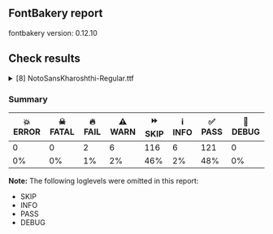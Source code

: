 ## FontBakery report

fontbakery version: 0.12.10





## Check results



<details><summary>[8] NotoSansKharoshthi-Regular.ttf</summary>
<div>
<details>
    <summary>🔥 <b>FAIL</b> Check for presence of an ARTICLE.en_us.html file <a href="https://fontbakery.readthedocs.io/en/stable/fontbakery/checks/googlefonts.description.html#"></a></summary>
    <div>







* 🔥 **FAIL** <p>This is a Noto font but it lacks an ARTICLE.en_us.html file.</p>
 [code: missing-article]



* 🔥 **FAIL** <p>This is a Noto font but it lacks a DESCRIPTION.en_us.html file.</p>
 [code: missing-description]



</div>
</details>

<details>
    <summary>🔥 <b>FAIL</b> Check that texts shape as per expectation <a href="https://fontbakery.readthedocs.io/en/stable/fontbakery/checks/shaping.html#"></a></summary>
    <div>







* 🔥 **FAIL** <p>qa/shaping_tests/kharoshthi.json: Expected and actual shaping not matching</p>
<ul>
<li>
<p>Shaping did not match: 𐨀 𐨁𐨀 (fontdiff-und-Khar_diffenator.html)</p>
<pre><code>Expected: A_khar=3+589|I_diagonal_short=1@393,-190+0|uni25CC=1+594|space=1+260|A_khar=0+589
Got     : A_khar=3+589|I_khar=1+0|space=1+260|A_khar=0+589
</code></pre>
<p>Got: <svg style="height:100px;margin:10px;" xmlns="http://www.w3.org/2000/svg" viewBox="0 -301 1438 1370" transform="matrix(1 0 0 -1 0 0)"> <defs> <path id="g7" d="M368.0,-15.0L289.0,7.0Q307.0,42.0 330.5,96.5Q354.0,151.0 377.0,216.0Q400.0,281.0 415.0,348.0Q430.0,415.0 430.0,474.0Q430.0,522.0 417.0,560.0Q404.0,598.0 374.5,620.0Q345.0,642.0 294.0,642.0Q234.0,642.0 203.0,611.5Q172.0,581.0 172.0,539.0Q172.0,514.0 184.0,486.0Q196.0,458.0 221.0,432.0L158.0,380.0Q122.0,416.0 105.0,456.0Q88.0,496.0 88.0,536.0Q88.0,584.0 112.0,625.0Q136.0,666.0 182.0,691.0Q228.0,716.0 294.0,716.0Q378.0,716.0 426.5,684.5Q475.0,653.0 495.5,599.5Q516.0,546.0 516.0,478.0Q516.0,416.0 501.5,349.0Q487.0,282.0 464.5,216.0Q442.0,150.0 416.5,91.0Q391.0,32.0 368.0,-15.0Z"/> <path id="g8" d="M-208.0,381.0Q-185.0,455.0 -164.0,532.0Q-143.0,609.0 -125.0,680.0Q-107.0,751.0 -96.0,806.0L-56.0,794.0L-87.0,639.0Q-101.0,569.0 -119.0,499.0Q-137.0,429.0 -156.0,362.0L-208.0,381.0Z"/> <path id="g3" d=""/> </defs> <g transform="translate(0,0)"> <use href="#g7"/> </g> <g transform="translate(589,0)"> <use href="#g8"/> </g> <g transform="translate(589,0)"> <use href="#g3"/> </g> <g transform="translate(849,0)"> <use href="#g7"/> </g> </svg>  Expected: <svg style="height:100px;margin:10px;" xmlns="http://www.w3.org/2000/svg" viewBox="0 -301 2032 1370" transform="matrix(1 0 0 -1 0 0)"> <defs> <path id="g7" d="M368.0,-15.0L289.0,7.0Q307.0,42.0 330.5,96.5Q354.0,151.0 377.0,216.0Q400.0,281.0 415.0,348.0Q430.0,415.0 430.0,474.0Q430.0,522.0 417.0,560.0Q404.0,598.0 374.5,620.0Q345.0,642.0 294.0,642.0Q234.0,642.0 203.0,611.5Q172.0,581.0 172.0,539.0Q172.0,514.0 184.0,486.0Q196.0,458.0 221.0,432.0L158.0,380.0Q122.0,416.0 105.0,456.0Q88.0,496.0 88.0,536.0Q88.0,584.0 112.0,625.0Q136.0,666.0 182.0,691.0Q228.0,716.0 294.0,716.0Q378.0,716.0 426.5,684.5Q475.0,653.0 495.5,599.5Q516.0,546.0 516.0,478.0Q516.0,416.0 501.5,349.0Q487.0,282.0 464.5,216.0Q442.0,150.0 416.5,91.0Q391.0,32.0 368.0,-15.0Z"/> <path id="g116" d="M-212.0,176.0L-267.0,199.0Q-244.0,264.0 -219.5,343.5Q-195.0,423.0 -171.5,506.5Q-148.0,590.0 -128.0,668.0Q-108.0,746.0 -96.0,806.0L-56.0,794.0L-86.0,639.0Q-104.0,558.0 -125.5,475.5Q-147.0,393.0 -169.0,316.5Q-191.0,240.0 -212.0,176.0Z"/> <path id="g114" d="M323.0,514.0Q323.0,487.0 297.0,487.0Q271.0,487.0 271.0,514.0Q271.0,540.0 297.0,540.0Q323.0,540.0 323.0,514.0ZM408.0,496.0Q408.0,470.0 383.0,470.0Q355.0,470.0 355.0,496.0Q355.0,523.0 383.0,523.0Q408.0,523.0 408.0,496.0ZM239.0,496.0Q239.0,470.0 212.0,470.0Q186.0,470.0 186.0,496.0Q186.0,523.0 212.0,523.0Q239.0,523.0 239.0,496.0ZM480.0,448.0Q480.0,422.0 455.0,422.0Q428.0,422.0 428.0,448.0Q428.0,475.0 455.0,475.0Q480.0,475.0 480.0,448.0ZM167.0,448.0Q167.0,422.0 140.0,422.0Q114.0,422.0 114.0,447.0Q114.0,475.0 140.0,475.0Q167.0,475.0 167.0,448.0ZM529.0,376.0Q529.0,349.0 502.0,349.0Q476.0,349.0 476.0,376.0Q476.0,402.0 503.0,402.0Q529.0,402.0 529.0,376.0ZM118.0,376.0Q118.0,349.0 93.0,349.0Q65.0,349.0 65.0,376.0Q65.0,402.0 92.0,402.0Q118.0,402.0 118.0,376.0ZM546.0,291.0Q546.0,265.0 521.0,265.0Q494.0,265.0 494.0,291.0Q494.0,317.0 521.0,317.0Q546.0,317.0 546.0,291.0ZM101.0,291.0Q101.0,265.0 75.0,265.0Q48.0,265.0 48.0,291.0Q48.0,317.0 75.0,317.0Q101.0,317.0 101.0,291.0ZM529.0,206.0Q529.0,180.0 502.0,180.0Q476.0,180.0 476.0,206.0Q476.0,233.0 502.0,233.0Q529.0,233.0 529.0,206.0ZM118.0,206.0Q118.0,180.0 92.0,180.0Q65.0,180.0 65.0,206.0Q65.0,233.0 92.0,233.0Q118.0,233.0 118.0,206.0ZM480.0,133.0Q480.0,107.0 455.0,107.0Q428.0,107.0 428.0,133.0Q428.0,160.0 455.0,160.0Q480.0,160.0 480.0,133.0ZM167.0,133.0Q167.0,107.0 140.0,107.0Q114.0,107.0 114.0,133.0Q114.0,160.0 140.0,160.0Q167.0,160.0 167.0,133.0ZM408.0,85.0Q408.0,60.0 383.0,60.0Q355.0,60.0 355.0,85.0Q355.0,112.0 383.0,112.0Q408.0,112.0 408.0,85.0ZM239.0,87.0Q239.0,60.0 212.0,60.0Q186.0,60.0 186.0,85.0Q186.0,112.0 212.0,112.0Q239.0,112.0 239.0,87.0ZM323.0,69.0Q323.0,42.0 297.0,42.0Q271.0,42.0 271.0,69.0Q271.0,95.0 297.0,95.0Q323.0,95.0 323.0,69.0Z"/> <path id="g3" d=""/> </defs> <g transform="translate(0,0)"> <use href="#g7"/> </g> <g transform="translate(982,-190)"> <use href="#g116"/> </g> <g transform="translate(589,0)"> <use href="#g114"/> </g> <g transform="translate(1183,0)"> <use href="#g3"/> </g> <g transform="translate(1443,0)"> <use href="#g7"/> </g> </svg></p>
</li>
<li>
<p>Shaping did not match: 𐨧𐨿𐨩 (fontdiff-und-Khar_diffenator.html)</p>
<pre><code>Expected: SubYa.alt=0@779,157+0|Bha_khar=0@100,0+798
Got     : SubYa.alt=0@412,15+0|Bha_khar=0@100,0+798
                      ^^^   +
</code></pre>
<p>Got: <svg style="height:100px;margin:10px;" xmlns="http://www.w3.org/2000/svg" viewBox="-7 -301 905 1370" transform="matrix(1 0 0 -1 0 0)"> <defs> <path id="g135" d="M-392.0,-197.0Q-364.0,-210.0 -330.0,-210.0Q-238.0,-210.0 -228.0,-125.0Q-235.0,-126.0 -243.0,-126.0Q-251.0,-126.0 -259.0,-126.0Q-270.0,-126.0 -281.0,-124.5Q-292.0,-123.0 -304.0,-121.0L-274.0,-50.0Q-269.0,-51.0 -262.5,-51.5Q-256.0,-52.0 -247.0,-52.0Q-204.0,-52.0 -188.5,-34.0Q-173.0,-16.0 -160.0,23.0L-81.0,9.0Q-88.0,-42.0 -103.5,-63.0Q-119.0,-84.0 -148.0,-100.0Q-148.0,-181.0 -196.5,-227.5Q-245.0,-274.0 -330.0,-274.0Q-381.0,-274.0 -419.0,-259.0L-392.0,-197.0Z"/> <path id="g38" d="M99.0,635.0L113.0,709.0L606.0,709.0L592.0,635.0L399.0,635.0Q385.0,592.0 367.0,534.0L369.0,534.0Q447.0,524.0 506.0,495.0Q565.0,466.0 598.5,417.5Q632.0,369.0 632.0,298.0Q632.0,252.0 616.0,211.5Q600.0,171.0 572.0,133.0L501.0,165.0Q518.0,192.0 532.0,224.5Q546.0,257.0 546.0,291.0Q546.0,359.0 497.0,402.0Q448.0,445.0 347.0,463.0L345.0,463.0Q322.0,383.0 299.0,296.5Q276.0,210.0 256.0,129.0Q236.0,48.0 223.0,-14.0L145.0,-1.0Q153.0,61.0 170.5,141.5Q188.0,222.0 211.0,309.0Q234.0,396.0 259.5,480.5Q285.0,565.0 310.0,635.0L99.0,635.0Z"/> </defs> <g transform="translate(412,15)"> <use href="#g135"/> </g> <g transform="translate(100,0)"> <use href="#g38"/> </g> </svg>  Expected: <svg style="height:100px;margin:10px;" xmlns="http://www.w3.org/2000/svg" viewBox="0 -301 898 1370" transform="matrix(1 0 0 -1 0 0)"> <defs> <path id="g135" d="M-392.0,-197.0Q-364.0,-210.0 -330.0,-210.0Q-238.0,-210.0 -228.0,-125.0Q-235.0,-126.0 -243.0,-126.0Q-251.0,-126.0 -259.0,-126.0Q-270.0,-126.0 -281.0,-124.5Q-292.0,-123.0 -304.0,-121.0L-274.0,-50.0Q-269.0,-51.0 -262.5,-51.5Q-256.0,-52.0 -247.0,-52.0Q-204.0,-52.0 -188.5,-34.0Q-173.0,-16.0 -160.0,23.0L-81.0,9.0Q-88.0,-42.0 -103.5,-63.0Q-119.0,-84.0 -148.0,-100.0Q-148.0,-181.0 -196.5,-227.5Q-245.0,-274.0 -330.0,-274.0Q-381.0,-274.0 -419.0,-259.0L-392.0,-197.0Z"/> <path id="g38" d="M99.0,635.0L113.0,709.0L606.0,709.0L592.0,635.0L399.0,635.0Q385.0,592.0 367.0,534.0L369.0,534.0Q447.0,524.0 506.0,495.0Q565.0,466.0 598.5,417.5Q632.0,369.0 632.0,298.0Q632.0,252.0 616.0,211.5Q600.0,171.0 572.0,133.0L501.0,165.0Q518.0,192.0 532.0,224.5Q546.0,257.0 546.0,291.0Q546.0,359.0 497.0,402.0Q448.0,445.0 347.0,463.0L345.0,463.0Q322.0,383.0 299.0,296.5Q276.0,210.0 256.0,129.0Q236.0,48.0 223.0,-14.0L145.0,-1.0Q153.0,61.0 170.5,141.5Q188.0,222.0 211.0,309.0Q234.0,396.0 259.5,480.5Q285.0,565.0 310.0,635.0L99.0,635.0Z"/> </defs> <g transform="translate(779,157)"> <use href="#g135"/> </g> <g transform="translate(100,0)"> <use href="#g38"/> </g> </svg></p>
</li>
</ul>
 [code: shaping-regression]



</div>
</details>

<details>
    <summary>⚠️ <b>WARN</b> Check if each glyph has the recommended amount of contours. <a href="https://fontbakery.readthedocs.io/en/stable/fontbakery/checks/universal.html#"></a></summary>
    <div>







* ⚠️ **WARN** <p>This check inspects the glyph outlines and detects the total number of contours in each of them. The expected values are infered from the typical ammounts of contours observed in a large collection of reference font families. The divergences listed below may simply indicate a significantly different design on some of your glyphs. On the other hand, some of these may flag actual bugs in the font such as glyphs mapped to an incorrect codepoint. Please consider reviewing the design and codepoint assignment of these to make sure they are correct.</p>
<p>The following glyphs do not have the recommended number of contours:</p>
<pre><code>- Glyph name: aogonek	Contours detected: 3	Expected: 2

- Glyph name: uogonek	Contours detected: 2	Expected: 1

- Glyph name: aogonek	Contours detected: 3	Expected: 2

- Glyph name: uogonek	Contours detected: 2	Expected: 1
</code></pre>
 [code: contour-count]



</div>
</details>

<details>
    <summary>⚠️ <b>WARN</b> Validate size, and resolution of article images, and ensure article page has minimum length and includes visual assets. <a href="https://fontbakery.readthedocs.io/en/stable/fontbakery/checks/googlefonts.article.html#"></a></summary>
    <div>







* ⚠️ **WARN** <p>Family metadata at fonts/NotoSansKharoshthi/googlefonts/ttf does not have an article.</p>
 [code: lacks-article]



</div>
</details>

<details>
    <summary>⚠️ <b>WARN</b> Check for codepoints not covered by METADATA subsets. <a href="https://fontbakery.readthedocs.io/en/stable/fontbakery/checks/googlefonts.subsets.html#"></a></summary>
    <div>







* ⚠️ **WARN** <p>The following codepoints supported by the font are not covered by
any subsets defined in the font's metadata file, and will never
be served. You can solve this by either manually adding additional
subset declarations to METADATA.pb, or by editing the glyphset
definitions.</p>
<ul>
<li>U+02D8 BREVE: try adding one of: canadian-aboriginal, yi</li>
<li>U+02D9 DOT ABOVE: try adding one of: canadian-aboriginal, yi</li>
<li>U+02DB OGONEK: try adding one of: canadian-aboriginal, yi</li>
<li>U+0302 COMBINING CIRCUMFLEX ACCENT: try adding one of: math, coptic, tifinagh, cherokee</li>
<li>U+0306 COMBINING BREVE: try adding one of: old-permic, tifinagh</li>
<li>U+0307 COMBINING DOT ABOVE: try adding one of: malayalam, canadian-aboriginal, hebrew, math, duployan, coptic, syriac, todhri, tai-le, old-permic, tifinagh</li>
<li>U+030A COMBINING RING ABOVE: try adding one of: duployan, syriac</li>
<li>U+030B COMBINING DOUBLE ACUTE ACCENT: try adding one of: osage, cherokee</li>
<li>U+030C COMBINING CARON: try adding one of: tai-le, cherokee</li>
<li>U+0326 COMBINING COMMA BELOW: try adding math</li>
<li>U+0327 COMBINING CEDILLA: try adding math</li>
<li>U+0328 COMBINING OGONEK: not included in any glyphset definition</li>
</ul>
<p>Or you can add the above codepoints to one of the subsets supported by the font: <code>kharoshthi</code>, <code>latin</code>, <code>latin-ext</code></p>
 [code: unreachable-subsetting]



</div>
</details>

<details>
    <summary>⚠️ <b>WARN</b> Ensure soft_dotted characters lose their dot when combined with marks that replace the dot. <a href="https://fontbakery.readthedocs.io/en/stable/fontbakery/checks/shaping.html#"></a></summary>
    <div>







* ⚠️ **WARN** <p>The dot of soft dotted characters used in orthographies <em>must</em> disappear in the following strings: į̀ į́ į̂ į̃ į̄ į̌</p>
<p>The dot of soft dotted characters <em>should</em> disappear in other cases, for example: į̆ į̇ į̈ į̊ į̋ į̦̀ į̦́ į̦̂ į̦̃ į̦̄ į̦̆ į̦̇ į̦̈ į̦̊ į̦̋ į̦̌ į̧̀ į̧́ į̧̂ į̧̃</p>
<p>Your font fully covers the following languages that require the soft-dotted feature: Dutch (Latn, 31,709,104 speakers), Lithuanian (Latn, 2,357,094 speakers).</p>
<p>Your font does <em>not</em> cover the following languages that require the soft-dotted feature: Avokaya (Latn, 100,000 speakers), Ijo, Southeast (Latn, 2,471,000 speakers), Nateni (Latn, 100,000 speakers), Mango (Latn, 77,000 speakers), South Central Banda (Latn, 244,000 speakers), Fur (Latn, 1,230,163 speakers), Nzakara (Latn, 50,000 speakers), Kpelle, Guinea (Latn, 622,000 speakers), Mfumte (Latn, 79,000 speakers), Aghem (Latn, 38,843 speakers), Ejagham (Latn, 120,000 speakers), Ngbaka (Latn, 1,020,000 speakers), Kom (Latn, 360,685 speakers), Teke-Ebo (Latn, 260,000 speakers), Dan (Latn, 1,099,244 speakers), Gulay (Latn, 250,478 speakers), Koonzime (Latn, 40,000 speakers), Yala (Latn, 200,000 speakers), Bete-Bendi (Latn, 100,000 speakers), Makaa (Latn, 221,000 speakers), Kaska (Latn, 125 speakers), Sar (Latn, 500,000 speakers), Ekpeye (Latn, 226,000 speakers), Han (Latn, 6 speakers), Vute (Latn, 21,000 speakers), Ukrainian (Cyrl, 29,273,587 speakers), Southern Kisi (Latn, 360,000 speakers), Igbo (Latn, 27,823,640 speakers), Ma’di (Latn, 584,000 speakers), Navajo (Latn, 166,319 speakers), Zapotec (Latn, 490,000 speakers), Heiltsuk (Latn, 300 speakers), Belarusian (Cyrl, 10,064,517 speakers), Dii (Latn, 71,000 speakers), Cicipu (Latn, 44,000 speakers), Mundani (Latn, 34,000 speakers), Lugbara (Latn, 2,200,000 speakers), Basaa (Latn, 332,940 speakers), Bafut (Latn, 158,146 speakers), Ebira (Latn, 2,200,000 speakers).</p>
 [code: soft-dotted]



</div>
</details>

<details>
    <summary>⚠️ <b>WARN</b> Do outlines contain any jaggy segments? <a href="https://fontbakery.readthedocs.io/en/stable/fontbakery/checks/outline.html#"></a></summary>
    <div>







* ⚠️ **WARN** <p>The following glyphs have jaggy segments:</p>
<pre><code>* Pha_khar (U+10A25): B&lt;&lt;473.5,403.5&gt;-&lt;424.0,447.0&gt;-&lt;320.0,463.0&gt;&gt;/L&lt;&lt;320.0,463.0&gt;--&lt;320.0,463.0&gt;&gt; = 8.746162262555211
</code></pre>
 [code: found-jaggy-segments]



</div>
</details>

<details>
    <summary>⚠️ <b>WARN</b> Ensure fonts have ScriptLangTags declared on the 'meta' table. <a href="https://fontbakery.readthedocs.io/en/stable/fontbakery/checks/googlefonts.meta.html#"></a></summary>
    <div>







* ⚠️ **WARN** <p>This font file does not have a 'meta' table.</p>
 [code: lacks-meta-table]



</div>
</details>
</div>
</details>




### Summary

| 💥 ERROR | ☠ FATAL | 🔥 FAIL | ⚠️ WARN | ⏩ SKIP | ℹ️ INFO | ✅ PASS | 🔎 DEBUG | 
| ---|---|---|---|---|---|---|---|
| 0 | 0 | 2 | 6 | 116 | 6 | 121 | 0 | 
| 0% | 0% | 1% | 2% | 46% | 2% | 48% | 0% | 



**Note:** The following loglevels were omitted in this report:


* SKIP
* INFO
* PASS
* DEBUG
